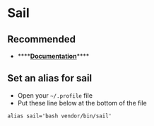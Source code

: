 # Sail

## Recommended

* \*\*\*\*[**Documentation**](https://laravel.com/docs/8.x/sail)\*\*\*\*

## Set an alias for sail

* Open your `~/.profile` file
* Put these line below at the bottom of the file

```text
alias sail='bash vendor/bin/sail'
```



